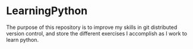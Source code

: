 # LearningPython

The purpose of this repository is to improve my skills in git distributed version control, and store the different exercises I accomplish as I work to learn python.
